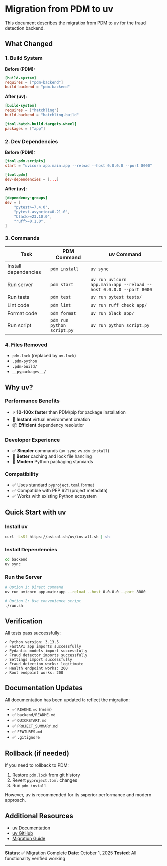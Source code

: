 # Migration from PDM to uv

This document describes the migration from PDM to uv for the fraud detection backend.

## What Changed

### 1. Build System
**Before (PDM):**
```toml
[build-system]
requires = ["pdm-backend"]
build-backend = "pdm.backend"
```

**After (uv):**
```toml
[build-system]
requires = ["hatchling"]
build-backend = "hatchling.build"

[tool.hatch.build.targets.wheel]
packages = ["app"]
```

### 2. Dev Dependencies
**Before (PDM):**
```toml
[tool.pdm.scripts]
start = "uvicorn app.main:app --reload --host 0.0.0.0 --port 8000"

[tool.pdm]
dev-dependencies = [...]
```

**After (uv):**
```toml
[dependency-groups]
dev = [
    "pytest>=7.4.0",
    "pytest-asyncio>=0.21.0",
    "black>=23.10.0",
    "ruff>=0.1.0",
]
```

### 3. Commands

| Task | PDM Command | uv Command |
|------|-------------|------------|
| Install dependencies | `pdm install` | `uv sync` |
| Run server | `pdm start` | `uv run uvicorn app.main:app --reload --host 0.0.0.0 --port 8000` |
| Run tests | `pdm test` | `uv run pytest tests/` |
| Lint code | `pdm lint` | `uv run ruff check app/` |
| Format code | `pdm format` | `uv run black app/` |
| Run script | `pdm run python script.py` | `uv run python script.py` |

### 4. Files Removed
- `pdm.lock` (replaced by `uv.lock`)
- `.pdm-python`
- `.pdm-build/`
- `__pypackages__/`

## Why uv?

### Performance Benefits
- ⚡ **10-100x faster** than PDM/pip for package installation
- 🚀 **Instant** virtual environment creation
- 📦 **Efficient** dependency resolution

### Developer Experience
- ✅ **Simpler** commands (`uv sync` vs `pdm install`)
- 🔧 **Better** caching and lock file handling
- 🎯 **Modern** Python packaging standards

### Compatibility
- ✅ Uses standard `pyproject.toml` format
- ✅ Compatible with PEP 621 (project metadata)
- ✅ Works with existing Python ecosystem

## Quick Start with uv

### Install uv
```bash
curl -LsSf https://astral.sh/uv/install.sh | sh
```

### Install Dependencies
```bash
cd backend
uv sync
```

### Run the Server
```bash
# Option 1: Direct command
uv run uvicorn app.main:app --reload --host 0.0.0.0 --port 8000

# Option 2: Use convenience script
./run.sh
```

## Verification

All tests pass successfully:
```
✓ Python version: 3.13.5
✓ FastAPI app imports successfully
✓ Pydantic models import successfully
✓ Fraud detector imports successfully
✓ Settings import successfully
✓ Fraud detection works: legitimate
✓ Health endpoint works: 200
✓ Root endpoint works: 200
```

## Documentation Updates

All documentation has been updated to reflect the migration:
- ✅ `README.md` (main)
- ✅ `backend/README.md`
- ✅ `QUICKSTART.md`
- ✅ `PROJECT_SUMMARY.md`
- ✅ `FEATURES.md`
- ✅ `.gitignore`

## Rollback (if needed)

If you need to rollback to PDM:
1. Restore `pdm.lock` from git history
2. Revert `pyproject.toml` changes
3. Run `pdm install`

However, uv is recommended for its superior performance and modern approach.

## Additional Resources

- [uv Documentation](https://docs.astral.sh/uv/)
- [uv GitHub](https://github.com/astral-sh/uv)
- [Migration Guide](https://docs.astral.sh/uv/guides/projects/)

---

**Status**: ✅ Migration Complete
**Date**: October 1, 2025
**Tested**: All functionality verified working
